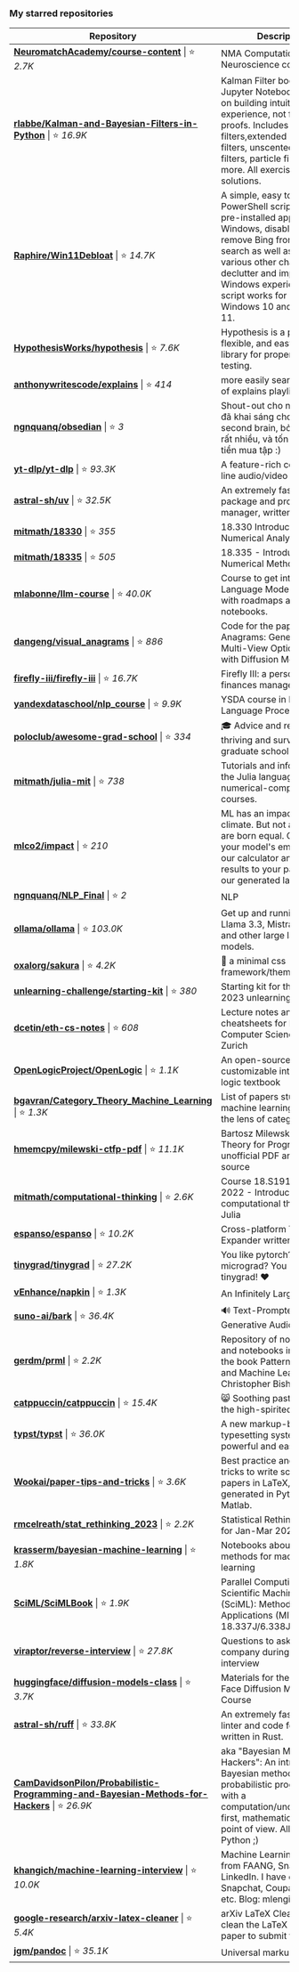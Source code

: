 ### My starred repositories
| **Repository** | **Description** |
| -------------- | --------------- |
| **[NeuromatchAcademy/course-content](https://github.com/NeuromatchAcademy/course-content)** \| ⭐ *2.7K* | NMA Computational Neuroscience course
| **[rlabbe/Kalman-and-Bayesian-Filters-in-Python](https://github.com/rlabbe/Kalman-and-Bayesian-Filters-in-Python)** \| ⭐ *16.9K* | Kalman Filter book using Jupyter Notebook. Focuses on building intuition and experience, not formal proofs.  Includes Kalman filters,extended Kalman filters, unscented Kalman filters, particle filters, and more. All exercises include solutions.
| **[Raphire/Win11Debloat](https://github.com/Raphire/Win11Debloat)** \| ⭐ *14.7K* | A simple, easy to use PowerShell script to remove pre-installed apps from Windows, disable telemetry, remove Bing from Windows search as well as perform various other changes to declutter and improve your Windows experience. This script works for both Windows 10 and Windows 11.
| **[HypothesisWorks/hypothesis](https://github.com/HypothesisWorks/hypothesis)** \| ⭐ *7.6K* | Hypothesis is a powerful, flexible, and easy to use library for property-based testing.
| **[anthonywritescode/explains](https://github.com/anthonywritescode/explains)** \| ⭐ *414* | more easily searchable list of explains playlist
| **[ngnquanq/obsedian](https://github.com/ngnquanq/obsedian)** \| ⭐ *3* | Shout-out cho ngntrgduc vì đã khai sáng cho tôi về second brain, bởi vì tôi viết rất nhiều, và tốn rất nhiều tiền mua tập :)
| **[yt-dlp/yt-dlp](https://github.com/yt-dlp/yt-dlp)** \| ⭐ *93.3K* | A feature-rich command-line audio/video downloader
| **[astral-sh/uv](https://github.com/astral-sh/uv)** \| ⭐ *32.5K* | An extremely fast Python package and project manager, written in Rust.
| **[mitmath/18330](https://github.com/mitmath/18330)** \| ⭐ *355* | 18.330 Introduction to Numerical Analysis
| **[mitmath/18335](https://github.com/mitmath/18335)** \| ⭐ *505* | 18.335 - Introduction to Numerical Methods course
| **[mlabonne/llm-course](https://github.com/mlabonne/llm-course)** \| ⭐ *40.0K* | Course to get into Large Language Models (LLMs) with roadmaps and Colab notebooks.
| **[dangeng/visual_anagrams](https://github.com/dangeng/visual_anagrams)** \| ⭐ *886* | Code for the paper "Visual Anagrams: Generating Multi-View Optical Illusions with Diffusion Models"
| **[firefly-iii/firefly-iii](https://github.com/firefly-iii/firefly-iii)** \| ⭐ *16.7K* | Firefly III: a personal finances manager
| **[yandexdataschool/nlp_course](https://github.com/yandexdataschool/nlp_course)** \| ⭐ *9.9K* | YSDA course in Natural Language Processing
| **[poloclub/awesome-grad-school](https://github.com/poloclub/awesome-grad-school)** \| ⭐ *334* | 🎓 Advice and resources for thriving and surviving graduate school
| **[mitmath/julia-mit](https://github.com/mitmath/julia-mit)** \| ⭐ *738* | Tutorials and information on the Julia language for MIT numerical-computation courses.
| **[mlco2/impact](https://github.com/mlco2/impact)** \| ⭐ *210* | ML has an impact on the climate. But not all models are born equal. Compute your model's emissions with our calculator and add the results to your paper with our generated latex template
| **[ngnquanq/NLP_Final](https://github.com/ngnquanq/NLP_Final)** \| ⭐ *2* | NLP 
| **[ollama/ollama](https://github.com/ollama/ollama)** \| ⭐ *103.0K* | Get up and running with Llama 3.3, Mistral, Gemma 2, and other large language models.
| **[oxalorg/sakura](https://github.com/oxalorg/sakura)** \| ⭐ *4.2K* | :cherry_blossom: a minimal css framework/theme.
| **[unlearning-challenge/starting-kit](https://github.com/unlearning-challenge/starting-kit)** \| ⭐ *380* | Starting kit for the NeurIPS 2023 unlearning challenge
| **[dcetin/eth-cs-notes](https://github.com/dcetin/eth-cs-notes)** \| ⭐ *608* | Lecture notes and cheatsheets for Master's in Computer Science at ETH Zurich
| **[OpenLogicProject/OpenLogic](https://github.com/OpenLogicProject/OpenLogic)** \| ⭐ *1.1K* | An open-source, customizable intermediate logic textbook
| **[bgavran/Category_Theory_Machine_Learning](https://github.com/bgavran/Category_Theory_Machine_Learning)** \| ⭐ *1.3K* | List of papers studying machine learning through the lens of category theory
| **[hmemcpy/milewski-ctfp-pdf](https://github.com/hmemcpy/milewski-ctfp-pdf)** \| ⭐ *11.1K* | Bartosz Milewski's 'Category Theory for Programmers' unofficial PDF and LaTeX source
| **[mitmath/computational-thinking](https://github.com/mitmath/computational-thinking)** \| ⭐ *2.6K* | Course 18.S191 at MIT, Fall 2022 - Introduction to computational thinking with Julia
| **[espanso/espanso](https://github.com/espanso/espanso)** \| ⭐ *10.2K* | Cross-platform Text Expander written in Rust
| **[tinygrad/tinygrad](https://github.com/tinygrad/tinygrad)** \| ⭐ *27.2K* | You like pytorch? You like micrograd? You love tinygrad! ❤️ 
| **[vEnhance/napkin](https://github.com/vEnhance/napkin)** \| ⭐ *1.3K* | An Infinitely Large Napkin
| **[suno-ai/bark](https://github.com/suno-ai/bark)** \| ⭐ *36.4K* | 🔊 Text-Prompted Generative Audio Model
| **[gerdm/prml](https://github.com/gerdm/prml)** \| ⭐ *2.2K* | Repository of notes, code and notebooks in Python for the book Pattern Recognition and Machine Learning by Christopher Bishop
| **[catppuccin/catppuccin](https://github.com/catppuccin/catppuccin)** \| ⭐ *15.4K* | 😸 Soothing pastel theme for the high-spirited!
| **[typst/typst](https://github.com/typst/typst)** \| ⭐ *36.0K* | A new markup-based typesetting system that is powerful and easy to learn.
| **[Wookai/paper-tips-and-tricks](https://github.com/Wookai/paper-tips-and-tricks)** \| ⭐ *3.6K* | Best practice and tips & tricks to write scientific papers in LaTeX, with figures generated in Python or Matlab.
| **[rmcelreath/stat_rethinking_2023](https://github.com/rmcelreath/stat_rethinking_2023)** \| ⭐ *2.2K* | Statistical Rethinking Course for Jan-Mar 2023
| **[krasserm/bayesian-machine-learning](https://github.com/krasserm/bayesian-machine-learning)** \| ⭐ *1.8K* | Notebooks about Bayesian methods for machine learning
| **[SciML/SciMLBook](https://github.com/SciML/SciMLBook)** \| ⭐ *1.9K* | Parallel Computing and Scientific Machine Learning (SciML): Methods and Applications (MIT 18.337J/6.338J)
| **[viraptor/reverse-interview](https://github.com/viraptor/reverse-interview)** \| ⭐ *27.8K* | Questions to ask the company during your interview
| **[huggingface/diffusion-models-class](https://github.com/huggingface/diffusion-models-class)** \| ⭐ *3.7K* | Materials for the Hugging Face Diffusion Models Course
| **[astral-sh/ruff](https://github.com/astral-sh/ruff)** \| ⭐ *33.8K* | An extremely fast Python linter and code formatter, written in Rust.
| **[CamDavidsonPilon/Probabilistic-Programming-and-Bayesian-Methods-for-Hackers](https://github.com/CamDavidsonPilon/Probabilistic-Programming-and-Bayesian-Methods-for-Hackers)** \| ⭐ *26.9K* | aka "Bayesian Methods for Hackers": An introduction to Bayesian methods + probabilistic programming with a computation/understanding-first, mathematics-second point of view. All in pure Python ;)  
| **[khangich/machine-learning-interview](https://github.com/khangich/machine-learning-interview)** \| ⭐ *10.0K* | Machine Learning Interviews from FAANG, Snapchat, LinkedIn. I have offers from Snapchat, Coupang, Stitchfix etc. Blog: mlengineer.io.
| **[google-research/arxiv-latex-cleaner](https://github.com/google-research/arxiv-latex-cleaner)** \| ⭐ *5.4K* | arXiv LaTeX Cleaner: Easily clean the LaTeX code of your paper to submit to arXiv
| **[jgm/pandoc](https://github.com/jgm/pandoc)** \| ⭐ *35.1K* | Universal markup converter
